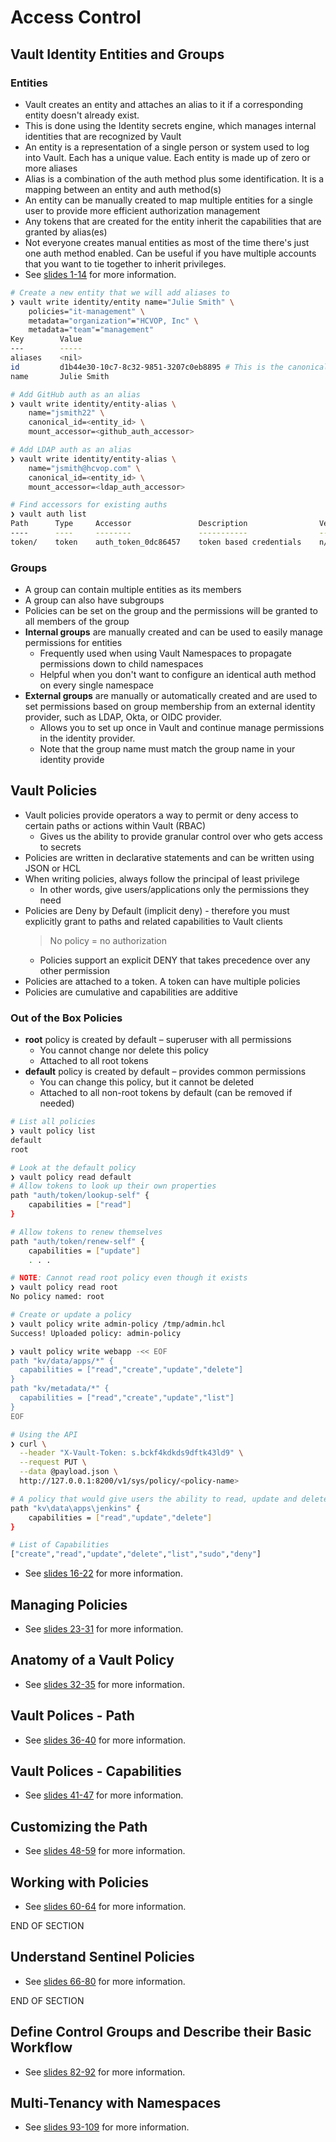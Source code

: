 # Access Control

## Vault Identity Entities and Groups

### Entities

- Vault creates an entity and attaches an alias to it if a corresponding entity doesn't already exist.
- This is done using the Identity secrets engine, which manages internal identities that are recognized by Vault
- An entity is a representation of a single person or system used to log into Vault. Each has a unique value. Each entity is made up of zero or more aliases
- Alias is a combination of the auth method plus some identification.  It is a mapping between an entity and auth method(s)
- An entity can be manually created to map multiple entities for a single user to provide more efficient authorization management
- Any tokens that are created for the entity inherit the capabilities that are granted by alias(es)
- Not everyone creates manual entities as most of the time there's just one auth method enabled.  Can be useful if you have multiple accounts that you want to tie together to inherit privileges.
- See [slides 1-14](operations-training/07-Configure-Access-Control.pdf) for more information.

```bash
# Create a new entity that we will add aliases to
❯ vault write identity/entity name="Julie Smith" \
    policies="it-management" \
    metadata="organization"="HCVOP, Inc" \
    metadata="team"="management"
Key        Value
---        -----
aliases    <nil>
id         d1b44e30-10c7-8c32-9851-3207c0eb8895 # This is the canonical_id we'd use when creating an alias below
name       Julie Smith

# Add GitHub auth as an alias
❯ vault write identity/entity-alias \
    name="jsmith22" \
    canonical_id=<entity_id> \
    mount_accessor=<github_auth_accessor>

# Add LDAP auth as an alias
❯ vault write identity/entity-alias \
    name="jsmith@hcvop.com" \
    canonical_id=<entity_id> \
    mount_accessor=<ldap_auth_accessor>

# Find accessors for existing auths
❯ vault auth list
Path      Type     Accessor               Description                Version
----      ----     --------               -----------                -------
token/    token    auth_token_0dc86457    token based credentials    n/a
```

### Groups

- A group can contain multiple entities as its members
- A group can also have subgroups
- Policies can be set on the group and the permissions will be granted to all members of the group
- **Internal groups** are manually created and can be used to easily manage permissions for entities
  - Frequently used when using Vault Namespaces to propagate permissions down to child namespaces
  - Helpful when you don't want to configure an identical auth method on every single namespace
- **External groups** are manually or automatically created and are used to set permissions based on group membership from an external identity provider, such as LDAP, Okta, or OIDC provider.
  - Allows you to set up once in Vault and continue manage permissions in the identity provider.
  - Note that the group name must match the group name in your identity provide

## Vault Policies

- Vault policies provide operators a way to permit or deny access to certain paths or actions within Vault (RBAC)
  - Gives us the ability to provide granular control over who gets access to secrets
- Policies are written in declarative statements and can be written using JSON or HCL
- When writing policies, always follow the principal of least privilege
  - In other words, give users/applications only the permissions they need
- Policies are Deny by Default (implicit deny) - therefore you must explicitly grant to paths and related capabilities to Vault clients  
  > No policy = no authorization
  - Policies support an explicit DENY that takes precedence over any other permission
- Policies are attached to a token. A token can have multiple policies
- Policies are cumulative and capabilities are additive

### Out of the Box Policies

- **root** policy is created by default – superuser with all permissions
  - You cannot change nor delete this policy
  - Attached to all root tokens
- **default** policy is created by default – provides common permissions
  - You can change this policy, but it cannot be deleted
  - Attached to all non-root tokens by default (can be removed if needed)

```bash
# List all policies
❯ vault policy list
default
root

# Look at the default policy
❯ vault policy read default
# Allow tokens to look up their own properties
path "auth/token/lookup-self" {
    capabilities = ["read"]
}

# Allow tokens to renew themselves
path "auth/token/renew-self" {
    capabilities = ["update"]
    . . .

# NOTE: Cannot read root policy even though it exists
❯ vault policy read root
No policy named: root

# Create or update a policy
❯ vault policy write admin-policy /tmp/admin.hcl
Success! Uploaded policy: admin-policy

❯ vault policy write webapp -<< EOF
path "kv/data/apps/*" {
  capabilities = ["read","create","update","delete"]
}
path "kv/metadata/*" {
  capabilities = ["read","create","update","list"]
}
EOF

# Using the API
❯ curl \
  --header "X-Vault-Token: s.bckf4kdkds9dftk43ld9" \
  --request PUT \
  --data @payload.json \
  http://127.0.0.1:8200/v1/sys/policy/<policy-name>

# A policy that would give users the ability to read, update and delete kv secrets for jenkins
path "kv\data\apps\jenkins" {
    capabilities = ["read","update","delete"]
}

# List of Capabilities
["create","read","update","delete","list","sudo","deny"]
```

- See [slides 16-22](operations-training/07-Configure-Access-Control.pdf) for more information.

## Managing Policies 

- See [slides 23-31](operations-training/07-Configure-Access-Control.pdf) for more information.

## Anatomy of a Vault Policy

- See [slides 32-35](operations-training/07-Configure-Access-Control.pdf) for more information.

## Vault Polices - Path

- See [slides 36-40](operations-training/07-Configure-Access-Control.pdf) for more information.

## Vault Polices - Capabilities

- See [slides 41-47](operations-training/07-Configure-Access-Control.pdf) for more information.

## Customizing the Path

- See [slides 48-59](operations-training/07-Configure-Access-Control.pdf) for more information.

## Working with Policies

- See [slides 60-64](operations-training/07-Configure-Access-Control.pdf) for more information.

END OF SECTION

## Understand Sentinel Policies

- See [slides 66-80](operations-training/07-Configure-Access-Control.pdf) for more information.

END OF SECTION

## Define Control Groups and Describe their Basic Workflow

- See [slides 82-92](operations-training/07-Configure-Access-Control.pdf) for more information.

## Multi-Tenancy with Namespaces

- See [slides 93-109](operations-training/07-Configure-Access-Control.pdf) for more information.
